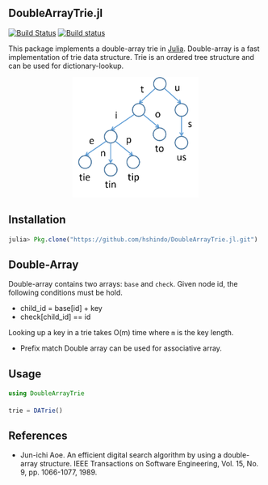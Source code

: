 ## DoubleArrayTrie.jl

[![Build Status](https://travis-ci.org/hshindo/DoubleArrayTrie.jl.svg?branch=master)](https://travis-ci.org/hshindo/DoubleArrayTrie.jl)
[![Build status](https://ci.appveyor.com/api/projects/status/github/hshindo/DoubleArrayTrie.jl?branch=master)](https://ci.appveyor.com/project/hshindo/DoubleArrayTrie-jl/branch/master)

This package implements a double-array trie in [Julia](http://julialang.org/).
Double-array is a fast implementation of trie data structure.
Trie is an ordered tree structure and can be used for dictionary-lookup.

<p align="center"><img src="https://github.com/hshindo/DoubleArray.jl/blob/master/trie.png" width="250"></p>

## Installation
```julia
julia> Pkg.clone("https://github.com/hshindo/DoubleArrayTrie.jl.git")
```

## Double-Array
Double-array contains two arrays: `base` and `check`.
Given node id, the following conditions must be hold.
* child_id = base[id] + key
* check[child_id] == id

Looking up a key in a trie takes O(m) time where `m` is the key length.

* Prefix match
Double array can be used for associative array.

## Usage
```julia
using DoubleArrayTrie

trie = DATrie()

```

## References
* Jun-ichi Aoe. An efficient digital search algorithm by using a double-array structure. IEEE Transactions on Software Engineering, Vol. 15, No. 9, pp. 1066-1077, 1989.
